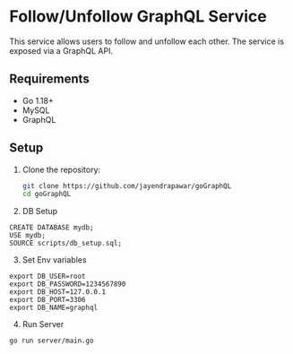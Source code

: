 
# Follow/Unfollow GraphQL Service

This service allows users to follow and unfollow each other. The service is exposed via a GraphQL API.

## Requirements
- Go 1.18+
- MySQL
- GraphQL

## Setup
1. Clone the repository:
   ```bash
   git clone https://github.com/jayendrapawar/goGraphQL
   cd goGraphQL

2. DB Setup
```
CREATE DATABASE mydb;
USE mydb;
SOURCE scripts/db_setup.sql;
```

3. Set Env variables
```
export DB_USER=root
export DB_PASSWORD=1234567890
export DB_HOST=127.0.0.1
export DB_PORT=3306
export DB_NAME=graphql
```

4. Run Server
```
go run server/main.go

```